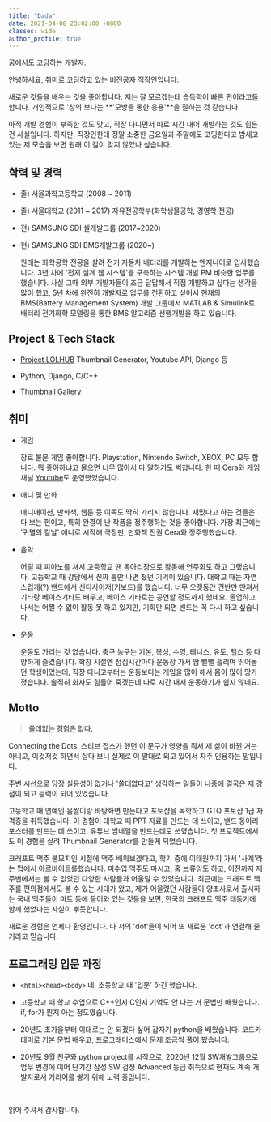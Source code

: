 ```yaml
---
title: "Dada"
date: 2021-04-08 23:02:00 +0800
classes: wide
author_profile: true
---
```


꿈에서도 코딩하는 개발자.

안녕하세요, 취미로 코딩하고 있는 비전공자 직장인입니다.

새로운 것들을 배우는 것을 좋아합니다. 저는 잘 모르겠는데 습득력이 빠른 편이라고들 합니다. 개인적으로 '창의'보다는 **'모방을 통한 응용'**을 잘하는 것 같습니다.

아직 개발 경험이 부족한 것도 맞고, 직장 다니면서 따로 시간 내어 개발하는 것도 힘든 건 사실입니다. 하지만, 직장인한테 정말 소중한 금요일과 주말에도 코딩한다고 밤새고 있는 제 모습을 보면 원래 이 길이 맞지 않았나 싶습니다.


## 학력 및 경력

- 졸) 서울과학고등학교 (2008 ~ 2011)
- 졸) 서울대학교 (2011 ~ 2017) 자유전공학부(화학생물공학, 경영학 전공)
- 전) SAMSUNG SDI 셀개발그룹 (2017~2020)
- 현) SAMSUNG SDI BMS개발그룹 (2020~)

  원래는 화학공학 전공을 살려 전기 자동차 배터리를 개발하는 엔지니어로 입사했습니다. 3년 차에 '전지 설계 웹 시스템'을 구축하는 시스템 개발 PM 비슷한 업무를 했습니다. 사실 그때 외부 개발자들이 조금 답답해서 직접 개발하고 싶다는 생각을 많이 했고, 5년 차에 완전히 개발자로 업무를 전환하고 싶어서 현재의 BMS(Battery Management System) 개발 그룹에서 MATLAB & Simulink로 배터리 전기화학 모델링을 통한 BMS 알고리즘 선행개발을 하고 있습니다.

## Project & Tech Stack

- [Project LOLHUB](https://lazyduo.github.io/tech/lolhub/) Thumbnail Generator, Youtube API, Django 등

- Python, Django, C/C++

- [Thumbnail Gallery](https://lazyduo.github.io/thumbnail-gallery/)

## 취미

- 게임 

  장르 불문 게임 좋아합니다. Playstation, Nintendo Switch, XBOX, PC 모두 합니다. 뭐 좋아하냐고 물으면 너무 많아서 다 말하기도 벅찹니다. 한 때 Cera와 게임 채널 [Youtube](https://www.youtube.com/channel/UC7rDtbNgtzHEV6Qos1w0ZKw)도 운영했었습니다.

- 애니 및 만화

  애니매이션, 만화책, 웹툰 등 이쪽도 딱히 가리지 않습니다. 재밌다고 하는 것들은 다 보는 편이고, 특히 완결이 난 작품을 정주행하는 것을 좋아합니다. 가장 최근에는 '귀멸의 칼날' 애니로 시작해 극장판, 만화책 전권 Cera와 정주행했습니다.

- 음악

  어릴 때 피아노를 쳐서 고등학교 땐 동아리장으로 활동해 연주회도 하고 그랬습니다. 고등학교 때 강당에서 진짜 틈만 나면 쳤던 기억이 있습니다. 대학교 때는 자연스럽게(?) 밴드에서 신디사이저(키보드)를 했습니다. 너무 오랫동안 건반만 만져서 기타랑 베이스기타도 배우고, 베이스 기타로는 공연할 정도까지 했네요. 졸업하고 나서는 어쩔 수 없이 활동 못 하고 있지만, 기회만 되면 밴드는 꼭 다시 하고 싶습니다.

- 운동

  운동도 가리는 것 없습니다. 축구 농구는 기본, 복싱, 수영, 테니스, 유도, 헬스 등 다양하게 즐겼습니다. 학창 시절엔 점심시간마다 운동장 가서 땀 뻘뻘 흘리며 뛰어놀던 학생이었는데, 직장 다니고부터는 운동보다는 게임을 많이 해서 몸이 많이 망가졌습니다. 솔직히 회사도 힘들어 죽겠는데 따로 시간 내서 운동하기가 쉽지 않네요.

## Motto

>**쓸데없는 경험은 없다.**

Connecting the Dots. 스티브 잡스가 했던 이 문구가 영향을 줘서 제 삶이 바뀐 거는 아니고, 이것저것 하면서 살다 보니 실제로 이 말대로 되고 있어서 자주 인용하는 말입니다.

주변 시선으로 당장 실용성이 없거나 '쓸데없다고' 생각하는 일들이 나중에 결국은 제 강점이 되고 능력이 되어 있었습니다.

고등학교 때 연예인 움짤이랑 바탕화면 만든다고 포토샵을 독학하고 GTQ 포토샵 1급 자격증을 취득했습니다. 이 경험이 대학교 때 PPT 자료를 만드는 데 쓰이고, 밴드 동아리 포스터를 만드는 데 쓰이고, 유튜브 썸네일을 만드는데도 쓰였습니다. 첫 프로젝트에서도 이 경험을 살려 Thumbnail Generator를 만들게 되었습니다.

크래프트 맥주 불모지인 시절에 맥주 배워보겠다고, 학기 중에 이태원까지 가서 '사계'라는 펍에서 아르바이트를했습니다. 미수입 맥주도 마시고, 홈 브류잉도 하고, 이전까지 제 주변에서는 볼 수 없었던 다양한 사람들과 어울릴 수 있었습니다. 최근에는 크래프트 맥주를 편의점에서도 볼 수 있는 시대가 왔고, 제가 어울렸던 사람들이 양조사로서 출시하는 국내 맥주들이 마트 등에 들어와 있는 것들을 보면, 한국의 크래프트 맥주 태동기에 함께 했었다는 사실이 뿌듯합니다.

새로운 경험은 언제나 환영입니다. 다 저의 'dot'들이 되어 또 새로운 'dot'과 연결해 줄 거라고 믿습니다.

## 프로그래밍 입문 과정

- `<html><head><body>`
  네, 초등학교 때 '입문' 하긴 했습니다.

- 고등학교 때 학교 수업으로 C++인지 C인지 기억도 안 나는 거 문법만 배웠습니다. if, for가 뭔지 아는 정도였습니다.

- 20년도 초가을부터 이대로는 안 되겠다 싶어 갑자기 python을 배웠습니다. 코드카데미로 기본 문법 배우고, 프로그래머스에서 문제 조금씩 풀어 봤습니다.

- 20년도 9월 친구와 python project를 시작으로, 2020년 12월 SW개발그룹으로 업무 변경에 이어 단기간 삼성 SW 검정 Advanced 등급 취득으로 현재도 계속 개발자로서 커리어를 쌓기 위해 노력 중입니다.

<br>

읽어 주셔서 감사합니다.

<!-- ```python
from universe import human
import datetime

class Dada:
  def __init__(self, **kwargs):
    self.name, self.year, self.sex = human.birth('Dada Ahn', 1992, 'M')
    self.weight = 4.2 # kg
    self.place = 'Seoul, Korea'
    self.talent = kwargs.get('DNAfromParent', None)
    self.skill = ['cry']
    return
    
  def aging(self, year): 
    age = time.year - self.year
    
    if age < 8 :
      print('Just Child..')
      return
    elif age < 20 :
      self.learn('chemistry')
      
      
    


if __name__ == '__main__':
  dada = Dada()
  time = datetime.datetime.now()
  while (1):
    dada.aging(time.year)

``` -->
